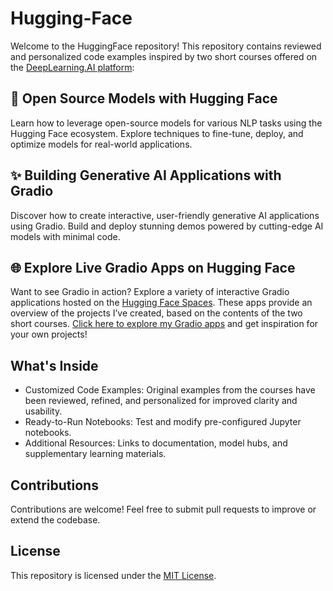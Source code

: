 # Hugging-Face
Welcome to the HuggingFace repository! This repository contains reviewed and personalized code examples inspired by two short courses offered on the [DeepLearning.AI platform](https://www.deeplearning.ai/):

## 🌟 Open Source Models with Hugging Face    
   Learn how to leverage open-source models for various NLP tasks using the Hugging Face ecosystem. Explore techniques to fine-tune, deploy, and optimize models for real-world applications.

## ✨ Building Generative AI Applications with Gradio   
Discover how to create interactive, user-friendly generative AI applications using Gradio. Build and deploy stunning demos powered by cutting-edge AI models with minimal code.

## 🌐 Explore Live Gradio Apps on Hugging Face  
Want to see Gradio in action? Explore a variety of interactive Gradio applications hosted on the [Hugging Face Spaces](https://huggingface.co/). These apps provide an overview of the projects I’ve created, based on the contents of the two short courses. [Click here to explore my Gradio apps](https://huggingface.co/collections/dlaima/my-gradio-apps-6784ff8d41db1b5ffac83991) and get inspiration for your own projects!

## What's Inside
  - Customized Code Examples: Original examples from the courses have been reviewed, refined, and personalized for improved clarity and usability.
  - Ready-to-Run Notebooks: Test and modify pre-configured Jupyter notebooks.
  - Additional Resources: Links to documentation, model hubs, and supplementary learning materials.

## Contributions  
Contributions are welcome! Feel free to submit pull requests to improve or extend the codebase.

## License  
This repository is licensed under the [MIT License](https://opensource.org/license/MIT).


